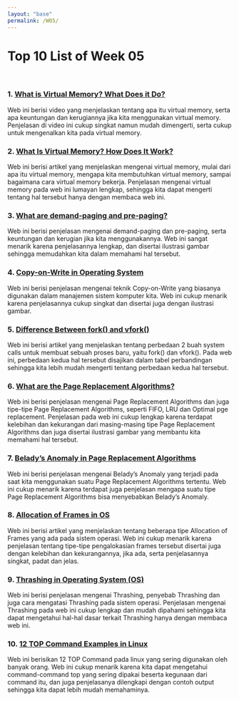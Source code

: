 ```yaml
---
layout: "base"
permalink: /W05/
---
```


# Top 10 List of Week 05
<br>

### 1. [What is Virtual Memory? What Does it Do?](https://www.youtube.com/watch?v=qeOBEOBJREs&ab_channel=EyeonTech)
Web ini berisi video yang menjelaskan tentang apa itu virtual memory, serta apa keuntungan dan kerugiannya jika kita menggunakan virtual memory. Penjelasan di video ini cukup singkat namun mudah dimengerti, serta cukup untuk mengenalkan kita pada virtual memory.

### 2. [What Is Virtual Memory? How Does It Work?](https://www.enterprisestorageforum.com/hardware/virtual-memory/)
Web ini berisi artikel yang menjelaskan mengenai virtual memory, mulai dari apa itu virtual memory, mengapa kita membutuhkan virtual memory, sampai bagaimana cara virtual memory bekerja. Penjelasan mengenai virtual memory pada web ini lumayan lengkap, sehingga kita dapat mengerti tentang hal tersebut hanya dengan membaca web ini.

### 3. [What are demand-paging and pre-paging?](https://afteracademy.com/blog/what-are-demand-paging-and-pre-paging)
Web ini berisi penjelasan mengenai demand-paging dan pre-paging, serta keuntungan dan kerugian jika kita menggunakannya. Web ini sangat menarik karena penjelasannya lengkap, dan disertai ilustrasi gambar sehingga memudahkan kita dalam memahami hal tersebut.

### 4. [Copy-on-Write in Operating System](https://www.studytonight.com/operating-system/copyonwrite-in-operating-system)
Web ini berisi penjelasan mengenai teknik Copy-on-Write yang biasanya digunakan dalam manajemen sistem komputer kita. Web ini cukup menarik karena penjelasannya cukup singkat dan disertai juga dengan ilustrasi gambar.

### 5. [Difference Between fork() and vfork()](https://techdifferences.com/difference-between-fork-and-vfork.html)
Web ini berisi artikel yang menjelaskan tentang perbedaan 2 buah system calls untuk membuat sebuah proses baru, yaitu fork() dan vfork(). Pada web ini, perbedaan kedua hal tersebut disajikan dalam tabel perbandingan sehingga kita lebih mudah mengerti tentang perbedaan kedua hal tersebut.

### 6. [What are the Page Replacement Algorithms?](https://afteracademy.com/blog/what-are-the-page-replacement-algorithms)
Web ini berisi penjelasan mengenai Page Replacement Algorithms dan juga tipe-tipe Page Replacement Algorithms, seperti FIFO, LRU dan Optimal pge replacement. Penjelasan pada web ini cukup lengkap karena terdapat kelebihan dan kekurangan dari masing-masing tipe Page Replacement Algorithms dan juga disertai ilustrasi gambar yang membantu kita memahami hal tersebut.

### 7. [Belady’s Anomaly in Page Replacement Algorithms](https://www.geeksforgeeks.org/beladys-anomaly-in-page-replacement-algorithms/)
Web ini berisi penjelasan mengenai Belady’s Anomaly yang terjadi pada saat kita menggunakan suatu Page Replacement Algorithms tertentu. Web ini cukup menarik karena terdapat juga penjelasan mengapa suatu tipe Page Replacement Algorithms bisa menyebabkan Belady’s Anomaly.

### 8. [Allocation of Frames in OS](https://exploringbits.com/allocation-of-frames-in-os/)
Web ini berisi artikel yang menjelaskan tentang beberapa tipe Allocation of Frames yang ada pada sistem operasi. Web ini cukup menarik karena penjelasan tentang tipe-tipe pengalokasian frames tersebut disertai juga dengan kelebihan dan kekurangannya, jika ada, serta penjelasannya singkat, padat dan jelas.

### 9. [Thrashing in Operating System (OS)](https://www.thecrazyprogrammer.com/2019/02/thrashing-in-operating-system-os.html)
Web ini berisi penjelasan mengenai Thrashing, penyebab Thrashing dan juga cara mengatasi Thrashing pada sistem operasi. Penjelasan mengenai Thrashing pada web ini cukup lengkap dan mudah dipahami sehingga kita dapat mengetahui hal-hal dasar terkait Thrashing hanya dengan membaca web ini.

### 10. [12 TOP Command Examples in Linux](https://www.tecmint.com/12-top-command-examples-in-linux/)
Web ini berisikan 12 TOP Command pada linux yang sering digunakan oleh banyak orang. Web ini cukup menarik karena kita dapat mengetahui command-command top yang sering dipakai beserta kegunaan dari command itu, dan juga penjelasanya dilengkapi dengan contoh output sehingga kita dapat lebih mudah memahaminya.


<br>